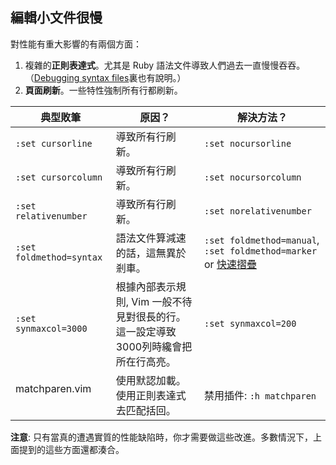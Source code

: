 ## 編輯小文件很慢

對性能有重大影響的有兩個方面：

1. 複雜的**正則表達式**。尤其是 Ruby 語法文件導致人們過去一直慢慢吞吞。（[Debugging syntax files](#debugging-syntax-files)裏也有說明。）
2. **頁面刷新**。一些特性強制所有行都刷新。

| 典型敗筆 | 原因？ | 解決方法？ |
|-----------------|------|-----------|
| `:set cursorline`        | 導致所有行刷新。 | `:set nocursorline` |
| `:set cursorcolumn`      | 導致所有行刷新。 | `:set nocursorcolumn` |
| `:set relativenumber`    | 導致所有行刷新。 | `:set norelativenumber` |
| `:set foldmethod=syntax` | 語法文件算減速的話，這無異於剎車。 | `:set foldmethod=manual`, `:set foldmethod=marker` or [快速摺疊](https://github.com/Konfekt/FastFold) |
| `:set synmaxcol=3000`    | 根據內部表示規則, Vim 一般不待見對很長的行。這一設定導致3000列時纔會把所在行高亮。 | `:set synmaxcol=200` |
| matchparen.vim           | 使用默認加載。使用正則表達式去匹配括回。 | 禁用插件: `:h matchparen` |

**注意**: 只有當真的遭遇實質的性能缺陷時，你才需要做這些改進。多數情況下，上面提到的這些方面還都湊合。
